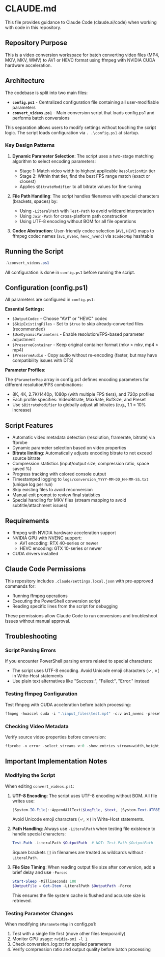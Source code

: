 # CLAUDE.md

This file provides guidance to Claude Code (claude.ai/code) when working with code in this repository.

## Repository Purpose

This is a video conversion workspace for batch converting video files (MP4, MOV, MKV, WMV) to AV1 or HEVC format using ffmpeg with NVIDIA CUDA hardware acceleration.

## Architecture

The codebase is split into two main files:

- **`config.ps1`** - Centralized configuration file containing all user-modifiable parameters
- **`convert_videos.ps1`** - Main conversion script that loads config.ps1 and performs batch conversions

This separation allows users to modify settings without touching the script logic. The script loads configuration via `. .\config.ps1` at startup.

### Key Design Patterns

1. **Dynamic Parameter Selection**: The script uses a two-stage matching algorithm to select encoding parameters:
   - Stage 1: Match video width to highest applicable `ResolutionMin` tier
   - Stage 2: Within that tier, find the best FPS range match (exact or closest)
   - Applies `$BitrateModifier` to all bitrate values for fine-tuning

2. **File Path Handling**: The script handles filenames with special characters (brackets, spaces) by:
   - Using `-LiteralPath` with `Test-Path` to avoid wildcard interpretation
   - Using `Join-Path` for cross-platform path construction
   - Using UTF-8 encoding without BOM for all file operations

3. **Codec Abstraction**: User-friendly codec selection (`AV1`, `HEVC`) maps to ffmpeg codec names (`av1_nvenc`, `hevc_nvenc`) via `$CodecMap` hashtable

## Running the Script

```powershell
.\convert_videos.ps1
```

All configuration is done in `config.ps1` before running the script.

## Configuration (config.ps1)

All parameters are configured in `config.ps1`:

**Essential Settings:**
- `$OutputCodec` - Choose "AV1" or "HEVC" codec
- `$SkipExistingFiles` - Set to `$true` to skip already-converted files (recommended)
- `$UseDynamicParameters` - Enable resolution/FPS-based parameter adjustment
- `$PreserveContainer` - Keep original container format (mkv > mkv, mp4 > mp4)
- `$PreserveAudio` - Copy audio without re-encoding (faster, but may have compatibility issues with DTS)

**Parameter Profiles:**

The `$ParameterMap` array in config.ps1 defines encoding parameters for different resolution/FPS combinations:
- 8K, 4K, 2.7K/1440p, 1080p (with multiple FPS tiers), and 720p profiles
- Each profile specifies: VideoBitrate, MaxRate, BufSize, and Preset
- Use `$BitrateModifier` to globally adjust all bitrates (e.g., 1.1 = 10% increase)

## Script Features

- Automatic video metadata detection (resolution, framerate, bitrate) via ffprobe
- Dynamic parameter selection based on video properties
- **Bitrate limiting**: Automatically adjusts encoding bitrate to not exceed source bitrate
- Compression statistics (input/output size, compression ratio, space saved %)
- Progress tracking with colored console output
- Timestamped logging to `logs/conversion_YYYY-MM-DD_HH-MM-SS.txt` (unique log per run)
- Skip existing files to avoid reconversion
- Manual exit prompt to review final statistics
- Special handling for MKV files (stream mapping to avoid subtitle/attachment issues)

## Requirements

- ffmpeg with NVIDIA hardware acceleration support
- NVIDIA GPU with NVENC support:
  - AV1 encoding: RTX 40-series or newer
  - HEVC encoding: GTX 10-series or newer
- CUDA drivers installed

## Claude Code Permissions

This repository includes `.claude/settings.local.json` with pre-approved commands for:
- Running ffmpeg operations
- Executing the PowerShell conversion script
- Reading specific lines from the script for debugging

These permissions allow Claude Code to run conversions and troubleshoot issues without manual approval.

## Troubleshooting

### Script Parsing Errors
If you encounter PowerShell parsing errors related to special characters:
- The script uses UTF-8 encoding. Avoid Unicode emoji characters (✓, ✗) in Write-Host statements
- Use plain text alternatives like "Success:", "Failed:", "Error:" instead

### Testing ffmpeg Configuration
Test ffmpeg with CUDA acceleration before batch processing:
```powershell
ffmpeg -hwaccel cuda -i ".\input_files\test.mp4" -c:v av1_nvenc -preset p6 -b:v 20M test_output.mp4
```

### Checking Video Metadata
Verify source video properties before conversion:
```powershell
ffprobe -v error -select_streams v:0 -show_entries stream=width,height,r_frame_rate -of csv=p=0 ".\input_files\video.mp4"
```

## Important Implementation Notes

### Modifying the Script

When editing `convert_videos.ps1`:

1. **UTF-8 Encoding**: The script uses UTF-8 encoding without BOM. All file writes use:
   ```powershell
   [System.IO.File]::AppendAllText($LogFile, $text, [System.Text.UTF8Encoding]::new($false))
   ```
   Avoid Unicode emoji characters (✓, ✗) in Write-Host statements.

2. **Path Handling**: Always use `-LiteralPath` when testing file existence to handle special characters:
   ```powershell
   Test-Path -LiteralPath $OutputPath  # NOT: Test-Path $OutputPath
   ```
   Square brackets `[]` in filenames are treated as wildcards without `-LiteralPath`.

3. **File Size Timing**: When reading output file size after conversion, add a brief delay and use `-Force`:
   ```powershell
   Start-Sleep -Milliseconds 100
   $OutputFile = Get-Item -LiteralPath $OutputPath -Force
   ```
   This ensures the file system cache is flushed and accurate size is retrieved.

### Testing Parameter Changes

When modifying `$ParameterMap` in config.ps1:
1. Test with a single file first (move other files temporarily)
2. Monitor GPU usage: `nvidia-smi -l 1`
3. Check conversion_log.txt for applied parameters
4. Verify compression ratio and output quality before batch processing
